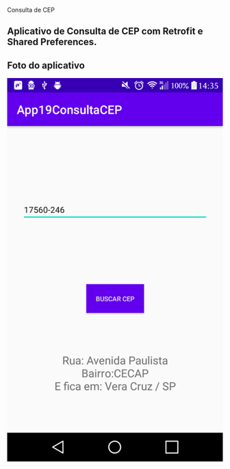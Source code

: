 Consulta de CEP

Aplicativo de Consulta de CEP com Retrofit e Shared Preferences.
---

## Foto do aplicativo

![App](/app19_ConsultaCEP_Retrofit_SP/readme-images/app.png)